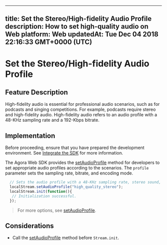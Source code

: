 
---
title: Set the Stereo/High-fidelity Audio Profile
description: How to set high-quality audio on Web
platform: Web
updatedAt: Tue Dec 04 2018 22:16:33 GMT+0000 (UTC)
---
# Set the Stereo/High-fidelity Audio Profile
## Feature Description 

High-fidelity audio is essential for professional audio scenarios, such as for podcasts and singing competitions. For example, podcasts require stereo and high-fidelity audio. High-fidelity audio refers to an audio profile with a 48-KHz sampling rate and a 192-Kbps bitrate. 


## Implementation
Before proceeding, ensure that you have prepared the development environment. See [Integrate the SDK](../../en/Video/web_prepare.md) for more information.

The Agora Web SDK provides the [setAudioProfile](https://docs.agora.io/en/Video/API%20Reference/web/interfaces/agorartc.stream.html#setaudioprofile) method for developers to set appropriate audio profiles according to the scenarios. The `profile` parameter sets the sampling rate, bitrate, and encoding mode.

```javascript
  // Sets the audio profile with a 48-KHz sampling rate, stereo sound, and 192-Kbps bitrate.
  localStream.setAudioProfile("high_quality_stereo");
  localStream.init(function(){
   // Initialization successful.
  });
```

> For more options, see [setAudioProfile](https://docs.agora.io/en/Video/API%20Reference/web/interfaces/agorartc.stream.html#setaudioprofile).

## Considerations

- Call the [setAudioProfile](https://docs.agora.io/en/Video/API%20Reference/web/interfaces/agorartc.stream.html#setaudioprofile) method before `Stream.init`.
